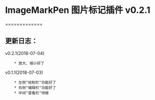 # ImageMarkPen 图片标记插件 v0.2.1
=============

更新日志：
-------------
v0.2.1(2018-07-04)

        * 放大、缩小好了

v0.1.1(2018-07-03)

        * 左侧"绘制栏"功能好了
        * 右侧"编辑栏"功能好了
        * 中间"查看栏"待做
